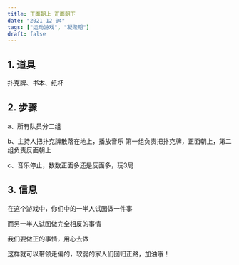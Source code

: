 ```yaml
---
title: 正面朝上 正面朝下
date: "2021-12-04"
tags: ["运动游戏", "凝聚期"]
draft: false
---
```

## 1. 道具
扑克牌、书本、纸杯

## 2. 步骤
a、所有队员分二组

b、主持人把扑克牌散落在地上，播放音乐
    第一组负责把扑克牌，正面朝上，第二组负责反面朝上

c、音乐停止，数数正面多还是反面多，玩3局

## 3. 信息
在这个游戏中，你们中的一半人试图做一件事

而另一半人试图做完全相反的事情

我们要做正的事情，用心去做

这样就可以带领走偏的，软弱的家人们回归正路，加油哦！